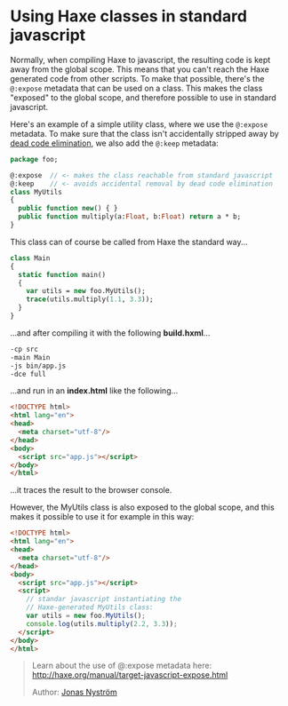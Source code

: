 [tags]: / "javascript,dead-code-elimination,libraries"

# Using Haxe classes in standard javascript

Normally, when compiling Haxe to javascript, the resulting code is kept away from the global scope. This means that you can't reach the Haxe generated code from other scripts. 
To make that possible, there's the ```@:expose``` metadata that can be used on a class. This makes the class "exposed" to the global scope, and therefore possible to use in standard javascript.

Here's an example of a simple utility class, where we use the ```@:expose``` metadata. To make sure that the class isn't accidentally stripped away by [dead code elimination](http://haxe.org/manual/cr-dce.html), we also add the ```@:keep``` metadata:
	
```haxe
package foo;

@:expose  // <- makes the class reachable from standard javascript
@:keep    // <- avoids accidental removal by dead code elimination
class MyUtils 
{
  public function new() { }	
  public function multiply(a:Float, b:Float) return a * b;
}
```

This class can of course be called from Haxe the standard way...
```haxe
class Main 
{
  static function main() 
  {
    var utils = new foo.MyUtils();
    trace(utils.multiply(1.1, 3.3));		
  }	
}	
```
...and after compiling it with the following **build.hxml**...
```haxe
-cp src
-main Main
-js bin/app.js
-dce full
```
...and run in an **index.html** like the following...

```html
<!DOCTYPE html>
<html lang="en">
<head>
  <meta charset="utf-8"/>
</head>
<body>
  <script src="app.js"></script>
</body>
</html>
```
...it traces the result to the browser console.

However, the MyUtils class is also exposed to the global scope, and this makes it possible to use it for example in this way:
```html
<!DOCTYPE html>
<html lang="en">
<head>
  <meta charset="utf-8"/>
</head>
<body>
  <script src="app.js"></script>
  <script>		
    // standar javascript instantiating the 
    // Haxe-generated MyUtils class:
    var utils = new foo.MyUtils();
    console.log(utils.multiply(2.2, 3.3));			
  </script>
</body>
</html>
```


> Learn about the use of @:expose metadata here: <http://haxe.org/manual/target-javascript-expose.html>
> 
> Author: [Jonas Nyström](https://github.com/cambiata)


